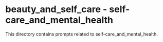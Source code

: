 # beauty_and_self_care - self-care_and_mental_health

This directory contains prompts related to self-care_and_mental_health.